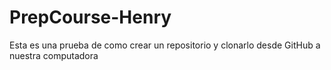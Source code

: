 # PrepCourse-Henry
Esta es una prueba de como crear un repositorio y clonarlo desde GitHub a nuestra computadora